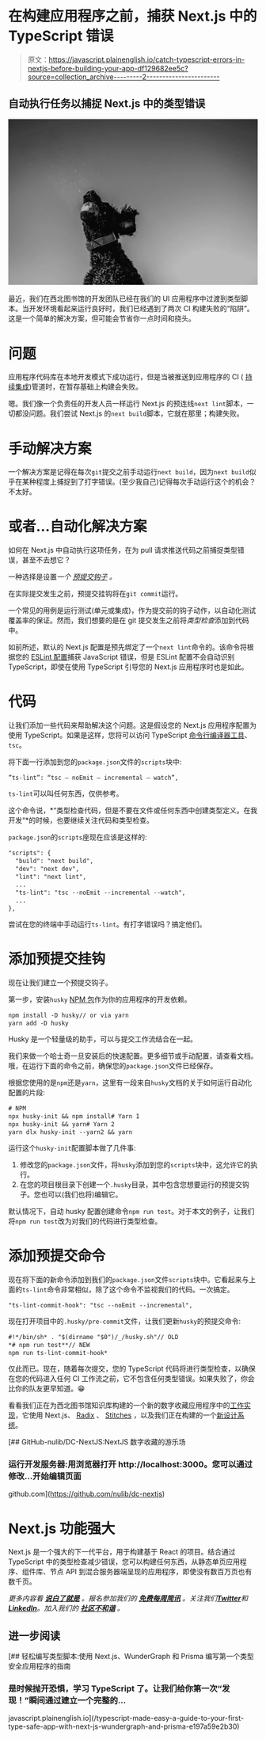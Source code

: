 # 在构建应用程序之前，捕获 Next.js 中的 TypeScript 错误

> 原文：<https://javascript.plainenglish.io/catch-typescript-errors-in-nextjs-before-building-your-app-df129682ee5c?source=collection_archive---------2----------------------->

## 自动执行任务以捕捉 Next.js 中的类型错误

![](img/a17aebc4199182d85e481b240bc1e556.png)

最近，我们在西北图书馆的开发团队已经在我们的 UI 应用程序中过渡到类型脚本。当开发环境看起来运行良好时，我们已经遇到了两次 CI 构建失败的“陷阱”。这是一个简单的解决方案，但可能会节省你一点时间和挠头。

# 问题

应用程序代码库在本地开发模式下成功运行，但是当被推送到应用程序的 CI ( [持续集成](https://en.wikipedia.org/wiki/Continuous_integration))管道时，在暂存基础上构建会失败。

嗯。我们像一个负责任的开发人员一样运行 Next.js 的预连线`next lint`脚本，一切都没问题。我们尝试 Next.js 的`next build`脚本，它就在那里；构建失败。

# **手动解决方案**

一个解决方案是记得在每次`git`提交之前手动运行`next build`，因为`next build`似乎在某种程度上捕捉到了打字错误。(至少我自己)记得每次手动运行这个的机会？不太好。

# 或者…自动化解决方案

如何在 Next.js 中自动执行这项任务，在为 pull 请求推送代码之前捕捉类型错误，甚至不去想它？

一种选择是设置*一个* [*预提交钩子*](https://git-scm.com/book/en/v2/Customizing-Git-Git-Hooks#:~:text=The%20pre%2Dcommit%20hook%20is,to%20inspect%20in%20the%20code.) *。*

在实际提交发生之前，预提交挂钩将在`git commit`运行。

一个常见的用例是运行测试(单元或集成)，作为提交前的钩子动作，以自动化测试覆盖率的保证。然而，我们想要的是在 git 提交发生之前将*类型检查*添加到代码中。

如前所述，默认的 Next.js 配置是预先绑定了一个`next lint`命令的。该命令将根据您的 [ESLint 配置](https://eslint.org/)捕获 JavaScript 错误，但是 ESLint 配置不会自动识别 TypeScript，即使在使用 TypeScript 引导您的 Next.js 应用程序时也是如此。

# 代码

让我们添加一些代码来帮助解决这个问题。这是假设您的 Next.js 应用程序配置为使用 TypeScript。如果是这样，您将可以访问 TypeScript [命令行编译器工具](https://www.typescriptlang.org/docs/handbook/compiler-options.html)、`tsc`。

将下面一行添加到您的`package.json`文件的`scripts`块中:

```
”ts-lint”: “tsc — noEmit — incremental — watch”,
```

`ts-lint`可以叫任何东西，仅供参考。

这个命令说，*“类型检查代码，但是不要在文件或任何东西中创建类型定义。在我开发“*的时候，也要继续关注代码和类型检查。

`package.json`的`scripts`座现在应该是这样的:

```
"scripts": {
  "build": "next build",
  "dev": "next dev",
  "lint": "next lint",
  ...
  "ts-lint": "tsc --noEmit --incremental --watch",
  ...
},
```

尝试在您的终端中手动运行`ts-lint`。有打字错误吗？搞定他们。

# 添加预提交挂钩

现在让我们建立一个预提交钩子。

第一步，安装`husky` [NPM 包](https://www.npmjs.com/package/husky)作为你的应用程序的开发依赖。

```
npm install -D husky// or via yarn
yarn add -D husky
```

Husky 是一个轻量级的助手，可以与提交工作流结合在一起。

我们来做一个哈士奇一旦安装后的快速配置。更多细节或手动配置，请查看文档。哦，在运行下面的命令之前，确保您的`package.json`文件已经保存。

根据您使用的是`npm`还是`yarn`，这里有一段来自`husky`文档的关于如何运行自动化配置的片段:

```
# NPM
npx husky-init && npm install# Yarn 1
npx husky-init && yarn# Yarn 2
yarn dlx husky-init --yarn2 && yarn
```

运行这个`husky-init`配置脚本做了几件事:

1.  修改您的`package.json`文件，将`husky`添加到您的`scripts`块中，这允许它的执行。
2.  在您的项目根目录下创建一个`.husky`目录，其中包含您想要运行的预提交钩子。您也可以(我们也将)编辑它。

默认情况下，自动 husky 配置创建命令`npm run test`。对于本文的例子，让我们将`npm run test`改为对我们的代码进行类型检查。

# 添加预提交命令

现在将下面的新命令添加到我们的`package.json`文件`scripts`块中。它看起来与上面的`ts-lint`命令非常相似，除了这个命令不监视我们的代码。一次搞定。

```
"ts-lint-commit-hook": "tsc --noEmit --incremental",
```

现在打开项目中的`.husky/pre-commit`文件，让我们更新`husky`的预提交命令:

```
#!*/bin/sh* . "$(dirname "$0")/_/husky.sh"// OLD
*# npm run test**// NEW
npm run ts-lint-commit-hook*
```

仅此而已。现在，随着每次提交，您的 TypeScript 代码将进行类型检查，以确保在您的代码进入任何 CI 工作流之前，它不包含任何类型错误。如果失败了，你会比你的队友更早知道。😁

看看我们正在为西北图书馆知识库构建的一个新的数字收藏应用程序中的[工作实现](https://github.com/nulib/dc-nextjs)，它使用 Next.js、 [Radix](https://www.radix-ui.com/) 、 [Stitches](https://stitches.dev/) ，以及我们正在构建的一个[新设计系统](https://github.com/nulib/design-system)。

[](https://github.com/nulib/dc-nextjs) [## GitHub-nulib/DC-NextJS:NextJS 数字收藏的游乐场

### 运行开发服务器:用浏览器打开 http://localhost:3000。您可以通过修改…开始编辑页面

github.com](https://github.com/nulib/dc-nextjs) 

# Next.js 功能强大

Next.js 是一个强大的下一代平台，用于构建基于 React 的项目。结合通过 TypeScript 中的类型检查减少错误，您可以构建任何东西，从静态单页应用程序、组件库、节点 API 到混合服务器端呈现的应用程序，即使没有数百万页也有数千页。

*更多内容看* [***说白了就是***](https://plainenglish.io/) *。报名参加我们的* [***免费每周简讯***](http://newsletter.plainenglish.io/) *。关注我们*[***Twitter***](https://twitter.com/inPlainEngHQ)*和*[***LinkedIn***](https://www.linkedin.com/company/inplainenglish/)*。加入我们的* [***社区不和谐***](https://discord.gg/GtDtUAvyhW) *。*

## 进一步阅读

[](/typescript-made-easy-a-guide-to-your-first-type-safe-app-with-next-js-wundergraph-and-prisma-e197a59e2b30) [## 轻松编写类型脚本:使用 Next.js、WunderGraph 和 Prisma 编写第一个类型安全应用程序的指南

### 是时候抛开恐惧，学习 TypeScript 了。让我们给你第一次“发现！”瞬间通过建立一个完整的…

javascript.plainenglish.io](/typescript-made-easy-a-guide-to-your-first-type-safe-app-with-next-js-wundergraph-and-prisma-e197a59e2b30)